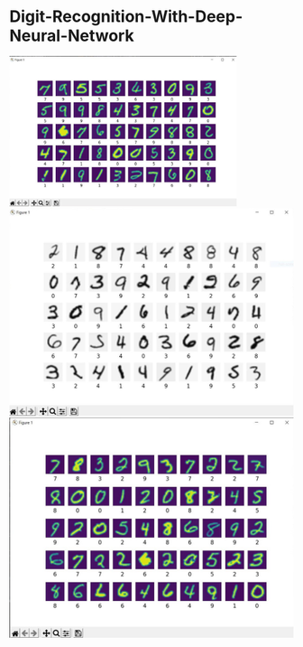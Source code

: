 # Digit-Recognition-With-Deep-Neural-Network

<img src="https://github.com/Sharada001/Digit-Recognition-With-Deep-Neural-Network/blob/9bee063c7ad9ef5eaf8521c0cbd21da2c2be2e00/Screenshots/nn_1%20(2).jpg" width="80%"/>
<img src="https://github.com/Sharada001/Digit-Recognition-With-Deep-Neural-Network/blob/e30949f6bb48a2386afd4c4120dd01a1de3da67f/Screenshots/nnn1%20(2).jpg"/>
<img src="https://github.com/Sharada001/Digit-Recognition-With-Deep-Neural-Network/blob/e30949f6bb48a2386afd4c4120dd01a1de3da67f/Screenshots/nnn2%20(2).jpg"/>
